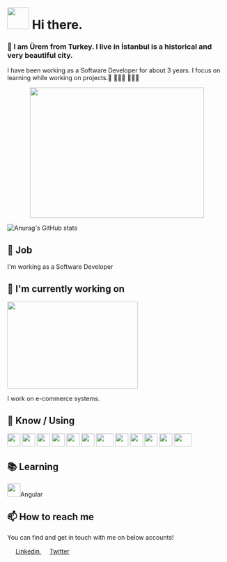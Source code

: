 # <img src = "https://raw.githubusercontent.com/MartinHeinz/MartinHeinz/master/wave.gif" width = "50px"> Hi there.  
### 🎯 I am Ürem from Turkey. I live in İstanbul is a historical and very beautiful city.
I have been working as a Software Developer for about 3 years.
I focus on learning while working on projects.🚀 👨🏾‍🚀  👩🏼‍💻





<p align="center">
  <img src="https://user-images.githubusercontent.com/36550960/107927036-222f7f80-6f7f-11eb-9b97-b51bf37f4984.gif?raw=true"  width="400" height="300 alt="Sublime's custom image"/> 
</p> 

![Anurag's GitHub stats](https://github-readme-stats.vercel.app/api?username=codelovingcat&hide=contribs,prs)

       

<p align="center">
  
 ## 💼 Job

I'm working as a Software Developer
</p> 







## 🔭 I'm currently working on
  
 <img src="https://user-images.githubusercontent.com/36550960/108058357-99871100-705c-11eb-9947-3148a544e61c.gif?raw=true"  width="300" height="200  image"/> 
 
I work on e-commerce systems.



## 🧠 Know / Using
<img src="https://user-images.githubusercontent.com/36550960/107998459-d536c200-6fed-11eb-9f8a-946370a0ed61.png" width="30" height="30">  <img src="https://user-images.githubusercontent.com/36550960/107997079-9ce1b480-6fea-11eb-977e-9ed16387e0fa.png" width="30" height="30"> <img src="https://user-images.githubusercontent.com/36550960/107997731-2e055b00-6fec-11eb-949f-030fce54fa80.png" width="30" height="30"> <img src="https://user-images.githubusercontent.com/36550960/107997932-ab30d000-6fec-11eb-8ebc-84741334179b.png" width="30" height="30"> <img src="https://user-images.githubusercontent.com/36550960/107997991-cb608f00-6fec-11eb-8ffe-e330c6406da8.png" width="30" height="30"> <img src="https://user-images.githubusercontent.com/36550960/107998050-f0550200-6fec-11eb-850a-49a27e573805.png" width="30" height="30"> <img src="https://user-images.githubusercontent.com/36550960/107998536-0adbab00-6fee-11eb-95cc-e75c9e11d1d4.png" width="40" height="30">  <img src="https://user-images.githubusercontent.com/36550960/107998967-f0560180-6fee-11eb-8c47-5847d6f507e4.png" width="30" height="30">  <img src="https://user-images.githubusercontent.com/36550960/107999139-6b1f1c80-6fef-11eb-8942-01522e016725.png" width="30" height="30">  <img src="https://user-images.githubusercontent.com/36550960/107999241-a15c9c00-6fef-11eb-9913-f3bff6046c03.png" width="30" height="30">  <img src="https://user-images.githubusercontent.com/36550960/108389598-7e610080-7218-11eb-9bdd-a70cd04a24c5.png" width="30" height="30">  <img src="https://user-images.githubusercontent.com/36550960/108389828-b700da00-7218-11eb-869b-18355159edc9.png" width="40" height="30"> 








 ## 📚 Learning
<img src="https://user-images.githubusercontent.com/36550960/107996818-f2699180-6fe9-11eb-87ff-30e9817c995f.png" width="30" height="30">Angular 

 ## 📫 How to reach me
You can find and get in touch with me on below accounts!

<img src="https://user-images.githubusercontent.com/36550960/107999423-ff897f00-6fef-11eb-9a06-bbbdea10e238.png" width="15" height="15"> [Linkedin ](https://www.linkedin.com/in/uremsancaktutan/)   <img src="https://user-images.githubusercontent.com/36550960/107999667-a0783a00-6ff0-11eb-82a7-0b493a5e847f.png" width="15" height="15"> [Twitter](https://twitter.com/uremifelse) 













<!--[]

<a href="https://github.com/codelovingcat?tab=followers">
        <img alt="github" src="https://camo.githubusercontent.com/e5ad1e0feaf68408b454034b196df944f1c62f214655c5285002aaa3acfa03d4/68747470733a2f2f696d672e736869656c64732e696f2f6769746875622f666f6c6c6f776572732f756e643366696e65642d763031643f7374796c653d736f6369616c" data-canonical-src="https://github/codelovingcat?tab=followers?style=social" style="max-width:100%;">
    </a>
    


<a href="https://linkedin.com/in/uremsancaktutan" rel="nofollow">
        <img alt="linkedin" src="https://camo.githubusercontent.com/adc607d5dbbe1c9ae137b3d843d842c1e49e07548fac339b01fe9c2b09fa0c65/68747470733a2f2f696d672e736869656c64732e696f2f62616467652f4c696e6b6564696e2d677265793f6c6f676f3d6c696e6b6564696e267374796c653d736f6369616c" data-canonical-src="https://img.shields.io/badge/Linkedin-grey?logo=linkedin&amp;style=social" style="max-width:100%;">
    </a>

    
<p align="center">
  <img src="https://user-images.githubusercontent.com/36550960/108242951-34174b00-7156-11eb-8d08-851cb10ff56c.gif?raw=true"  width="300" height="300  image"/> 
</p>




**codelovingcat/codelovingcat** is a ✨ _special_ ✨ repository because its `README.md` (this file) appears on your GitHub profile.


Here are some ideas to get you started:

- 🔭 I’m currently working on ...
- 🌱 I’m currently learning ...
- 👯 I’m looking to collaborate on ...
- 🤔 I’m looking for help with ...
- 💬 Ask me about ...
- 📫 How to reach me: ...
- 😄 Pronouns: ...
- ⚡ Fun fact: ...
-->
